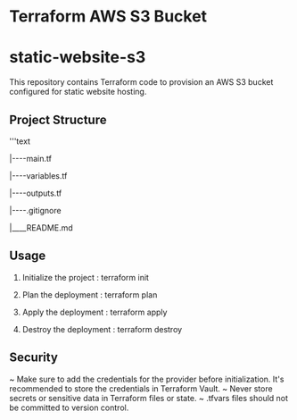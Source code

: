 # Terraform AWS S3 Bucket

# static-website-s3
This repository contains Terraform code to provision an AWS S3 bucket configured for static website hosting.

## Project Structure
'''text

|----main.tf  

|----variables.tf  

|----outputs.tf

|----.gitignore

|____README.md

## Usage
1. Initialize the project :
terraform init

2. Plan the deployment :
terraform plan

3. Apply the deployment :
terraform apply

4. Destroy the deployment :
terraform destroy

## Security
~ Make sure to add the credentials for the provider before initialization. It's recommended to store the credentials in Terraform Vault.
~ Never store secrets or sensitive data in Terraform files or state.
~ .tfvars files should not be committed to version control.
